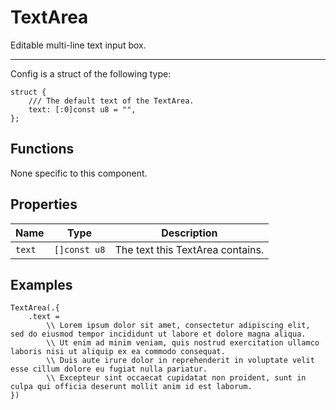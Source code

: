 # TextArea
Editable multi-line text input box.

---

Config is a struct of the following type:
```zig
struct {
    /// The default text of the TextArea.
    text: [:0]const u8 = "",
};
```

## Functions
None specific to this component.

## Properties
Name | Type | Description
---- | ----- | -----------
`text` | `[]const u8` | The text this TextArea contains.


## Examples
```zig
TextArea(.{
	.text =
		\\ Lorem ipsum dolor sit amet, consectetur adipiscing elit, sed do eiusmod tempor incididunt ut labore et dolore magna aliqua.
		\\ Ut enim ad minim veniam, quis nostrud exercitation ullamco laboris nisi ut aliquip ex ea commodo consequat.
		\\ Duis aute irure dolor in reprehenderit in voluptate velit esse cillum dolore eu fugiat nulla pariatur.
		\\ Excepteur sint occaecat cupidatat non proident, sunt in culpa qui officia deserunt mollit anim id est laborum.
})
```
